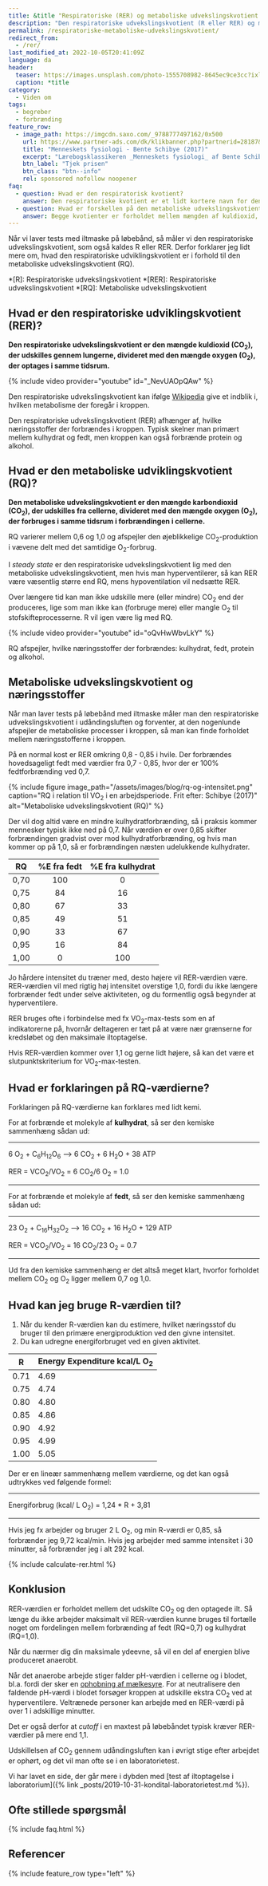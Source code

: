 ```yaml
---
title: &title "Respiratoriske (RER) og metaboliske udvekslingskvotient (RQ)"
description: "Den respiratoriske udvekslingskvotient (R eller RER) og metaboliske udvekslingskvotient (RQ) beskriver forholdet mellem fedt og kulhydrat i forbrændingen."
permalink: /respiratoriske-metaboliske-udvekslingskvotient/
redirect_from:
  - /rer/
last_modified_at: 2022-10-05T20:41:09Z
language: da
header:
  teaser: https://images.unsplash.com/photo-1555708982-8645ec9ce3cc?ixlib=rb-1.2.1&ixid=eyJhcHBfaWQiOjEyMDd9&auto=format&fit=crop&h=300&w=400&q=10
  caption: *title
category:
  - Viden om
tags:
  - begreber
  - forbrænding
feature_row:
  - image_path: https://imgcdn.saxo.com/_9788777497162/0x500
    url: https://www.partner-ads.com/dk/klikbanner.php?partnerid=28187&bannerid=43264&htmlurl=https://www.saxo.com/dk/menneskets-fysiologi_bente-schibye_indbundet_9788777497162
    title: "Menneskets fysiologi - Bente Schibye (2017)"
    excerpt: "Lærebogsklassikeren _Menneskets fysiologi_ af Bente Schibye dækker hele menneskets fysiologi, og som noget særligt beskrives fysiologien både i hvile og under fysisk aktivitet."
    btn_label: "Tjek prisen"
    btn_class: "btn--info"
    rel: sponsored nofollow noopener
faq:
  - question: Hvad er den respiratorisk kvotient?
    answer: Den respiratoriske kvotient er et lidt kortere navn for den respiratoriske udvekslingskvotient, som også forkortes R eller RER.
  - question: Hvad er forskellen på den metaboliske udvekslingskvotient og den respiratoriske udvekslingskvotient?
    answer: Begge kvotienter er forholdet mellem mængden af kuldioxid, der udskilles, divideret med mængden af ilt, der optages, på samme tid. Forskellen er at den metaboliske kvotient måles på celleniveau, mens den respiratoriske kvotient måles i udåndingsluften.
---
```


Når vi laver tests med iltmaske på løbebånd, så måler vi den respiratoriske udvekslingskvotient, som også kaldes R eller RER. Derfor forklarer jeg lidt mere om, hvad den respiratoriske udviklingskvotient er i forhold til den metaboliske udvekslingskvotient (RQ).

*[R]: Respiratoriske udvekslingskvotient
*[RER]: Respiratoriske udvekslingskvotient
*[RQ]: Metaboliske udvekslingskvotient

## Hvad er den respiratoriske udviklingskvotient (RER)?

**Den respiratoriske udvekslingskvotient er den mængde kuldioxid (CO<sub>2</sub>), der udskilles gennem lungerne, divideret med den mængde oxygen (O<sub>2</sub>), der optages i samme tidsrum.**

{% include video provider="youtube" id="_NevUAOpQAw" %}

Den respiratoriske udvekslingskvotient kan ifølge [Wikipedia](https://da.wikipedia.org/wiki/Respiratoriske_udvekslings_kvotient) give et indblik i, hvilken metabolisme der foregår i kroppen.

Den respiratoriske udvekslingskvotient (RER) afhænger af, hvilke næringsstoffer der forbrændes i kroppen. Typisk skelner man primært mellem kulhydrat og fedt, men kroppen kan også forbrænde protein og alkohol.

## Hvad er den metaboliske udviklingskvotient (RQ)?

**Den metaboliske udvekslingskvotient er den mængde karbondioxid (CO<sub>2</sub>), der udskilles fra cellerne, divideret med den mængde oxygen (O<sub>2</sub>), der forbruges i samme tidsrum i forbrændingen i cellerne.**

RQ varierer mellem 0,6 og 1,0 og afspejler den øjeblikkelige CO<sub>2</sub>-produktion i vævene delt med det samtidige O<sub>2</sub>-forbrug.

I _steady state_ er den respiratoriske udvekslingskvotient lig med den metaboliske udvekslingskvotient, men hvis man hyperventilerer, så kan RER være væsentlig større end RQ, mens hypoventilation vil nedsætte RER.

Over længere tid kan man ikke udskille mere (eller mindre) CO<sub>2</sub> end der produceres, lige som man ikke kan (forbruge mere) eller mangle O<sub>2</sub> til stofskifteprocesserne. R vil igen være lig med RQ.

{% include video provider="youtube" id="oQvHwWbvLkY" %}

RQ afspejler, hvilke næringsstoffer der forbrændes: kulhydrat, fedt, protein og alkohol.

## Metaboliske udvekslingskvotient og næringsstoffer

Når man laver tests på løbebånd med iltmaske måler man den respiratoriske udvekslingskvotient i udåndingsluften og forventer, at den nogenlunde afspejler de metaboliske processer i kroppen, så man kan finde forholdet mellem næringsstofferne i kroppen.

På en normal kost er RER omkring 0,8 - 0,85 i hvile. Der forbrændes hovedsageligt fedt med værdier fra 0,7 - 0,85, hvor der er 100% fedtforbrænding ved 0,7.

{% include figure image_path="/assets/images/blog/rq-og-intensitet.png" caption="RQ i relation til VO<sub>2</sub> i en arbejdsperiode. Frit efter: Schibye (2017)" alt="Metaboliske udvekslingskvotient (RQ)" %}

Der vil dog altid være en mindre kulhydratforbrænding, så i praksis kommer mennesker typisk ikke ned på 0,7. Når værdien er over 0,85 skifter forbrændingen gradvist over mod kulhydratforbrænding, og hvis man kommer op på 1,0, så er forbrændingen næsten udelukkende kulhydrater.

| RQ   | %E fra fedt | %E fra kulhydrat |
|------|:-----------:|:----------------:|
| 0,70 | 100         | 0                |
| 0,75 | 84          | 16               |
| 0,80 | 67          | 33               |
| 0,85 | 49          | 51               |
| 0,90 | 33          | 67               |
| 0,95 | 16          | 84               |
| 1,00 | 0           | 100              |

Jo hårdere intensitet du træner med, desto højere vil RER-værdien være. RER-værdien vil med rigtig høj intensitet overstige 1,0, fordi du ikke længere forbrænder fedt under selve aktiviteten, og du formentlig også begynder at hyperventilere.

RER bruges ofte i forbindelse med fx VO<sub>2</sub>-max-tests som en af indikatorerne på, hvornår deltageren er tæt på at være nær grænserne for kredsløbet og den maksimale iltoptagelse.

Hvis RER-værdien kommer over 1,1 og gerne lidt højere, så kan det være et slutpunktskriterium for VO<sub>2</sub>-max-testen.

## Hvad er forklaringen på RQ-værdierne?

Forklaringen på RQ-værdierne kan forklares med lidt kemi.

For at forbrænde et molekyle af **kulhydrat**, så ser den kemiske sammenhæng sådan ud:

***

6 O<sub>2</sub> + C<sub>6</sub>H<sub>12</sub>O<sub>6</sub> --> 6 CO<sub>2</sub> + 6 H<sub>2</sub>O + 38 ATP

RER = VCO<sub>2</sub>/VO<sub>2</sub> = 6 CO<sub>2</sub>/6 O<sub>2</sub> = 1.0

***

For at forbrænde et molekyle af **fedt**, så ser den kemiske sammenhæng sådan ud:

***

23 O<sub>2</sub> + C<sub>16</sub>H<sub>32</sub>O<sub>2</sub> --> 16 CO<sub>2</sub> + 16 H<sub>2</sub>O + 129 ATP

RER = VCO<sub>2</sub>/VO<sub>2</sub> = 16 CO<sub>2</sub>/23 O<sub>2</sub> = 0.7

***

Ud fra den kemiske sammenhæng er det altså meget klart, hvorfor forholdet mellem CO<sub>2</sub> og O<sub>2</sub> ligger mellem 0,7 og 1,0.

## Hvad kan jeg bruge R-værdien til?

1. Når du kender R-værdien kan du estimere, hvilket næringsstof du bruger til den primære energiproduktion ved den givne intensitet.
2. Du kan udregne energiforbruget ved en given aktivitet.

| R | Energy Expenditure kcal/L O<sub>2</sub> |
|-|-|
| 0.71 | 4.69 |
| 0.75 | 4.74 |
| 0.80 | 4.80 |
| 0.85 | 4.86 |
| 0.90 | 4.92 |
| 0.95 | 4.99 |
| 1.00 | 5.05 |

Der er en lineær sammenhæng mellem værdierne, og det kan også udtrykkes ved følgende formel:

***

Energiforbrug (kcal/ L O<sub>2</sub>) = 1,24 * R + 3,81

***

Hvis jeg fx arbejder og bruger 2 L O<sub>2</sub>, og min R-værdi er 0,85, så forbrænder jeg 9,72 kcal/min. Hvis jeg arbejder med samme intensitet i 30 minutter, så forbrænder jeg i alt 292 kcal.

{% include calculate-rer.html %}

## Konklusion

RER-værdien er forholdet mellem det udskilte CO<sub>2</sub> og den optagede ilt. Så længe du ikke arbejder maksimalt vil RER-værdien kunne bruges til fortælle noget om fordelingen mellem forbrænding af fedt (RQ=0,7) og kulhydrat (RQ=1,0).

Når du nærmer dig din maksimale ydeevne, så vil en del af energien blive produceret anaerobt.

Når det anaerobe arbejde stiger falder pH-værdien i cellerne og i blodet, bl.a. fordi der sker en [ophobning af mælkesyre](/maelkesyre-traening/). For at neutralisere den faldende pH-værdi i blodet forsøger kroppen at udskille ekstra CO<sub>2</sub> ved at hyperventilere. Veltrænede personer kan arbejde med en RER-værdi på over 1 i adskillige minutter.

Det er også derfor at _cutoff_ i en maxtest på løbebåndet typisk kræver RER-værdier på mere end 1,1.

Udskillelsen af CO<sub>2</sub> gennem udåndingsluften kan i øvrigt stige efter arbejdet er ophørt, og det vil man ofte se i en laboratorietest.

Vi har lavet en side, der går mere i dybden med [test af iltoptagelse i laboratorium]({% link _posts/2019-10-31-kondital-laboratorietest.md %}).

## Ofte stillede spørgsmål

{% include faq.html %}

## Referencer

{% include feature_row type="left" %}
